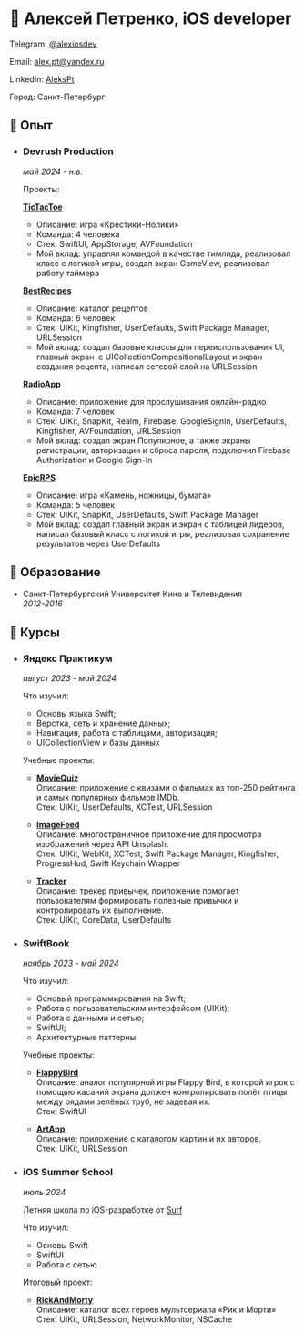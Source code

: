 # 👋 Алексей Петренко, iOS developer #
Telegram: [@alexiosdev](https://t.me/alexiosdev)​

Email: alex.pt@yandex.ru

LinkedIn: [AleksPt](https://www.linkedin.com/in/alekspt/)​

Город: Санкт-Петербург

## 📌 Опыт ##
+ ### Devrush Production ###
  *май 2024 - н.в.*

  Проекты:

  [**TicTacToe**](https://github.com/AleksPt/TicTacToe)
  + Описание: игра «Крестики-Нолики»
  + Команда: 4 человека
  + Стек: SwiftUI, AppStorage, AVFoundation
  + Мой вклад: управлял командой в качестве тимлида, реализовал класс с логикой игры, создал экран GameView, реализовал работу таймера

  [**BestRecipes**](https://github.com/AleksPt/BestRecipes)
  + Описание: каталог рецептов
  + Команда: 6 человек
  + Стек: UIKit, Kingfisher, UserDefaults, Swift Package Manager, URLSession
  + Мой вклад: создал базовые классы для переиспользования UI, главный экран  c UICollectionCompositionalLayout и экран создания рецепта, написал сетевой слой на URLSession

  [**RadioApp**](https://github.com/AleksPt/RadioApp)
  + Описание: приложение для прослушивания онлайн-радио
  + Команда: 7 человек
  + Стек: UIKit, SnapKit, Realm, Firebase, GoogleSignIn, UserDefaults, Kingfisher, AVFoundation, URLSession
  + Мой вклад: создал экран Популярное, а также экраны регистрации, авторизации и сброса пароля, подключил Firebase Authorization и Google Sign-In
 
  [**EpicRPS**](https://github.com/AleksPt/EpicRPS)
  + Описание: игра «Камень, ножницы, бумага»
  + Команда: 5 человек
  + Стек: UIKit, SnapKit, UserDefaults, Swift Package Manager
  + Мой вклад: создал главный экран и экран с таблицей лидеров, написал базовый класс с логикой игры, реализовал сохранение результатов через UserDefaults

## 📌 Образование ##

+ Санкт-Петербургский Университет Кино и Телевидения\
  *2012-2016*

## 📌 Курсы ##

+ ### Яндекс Практикум ###
  *август 2023 - май 2024*

  Что изучил:
  + Основы языка Swift;
  + Верстка, сеть и хранение данных;
  + Навигация, работа с таблицами, авторизация;
  + UICollectionView и базы данных
 
  Учебные проекты:
  + [**MovieQuiz**](https://github.com/AleksPt/MovieQuiz)\
    Описание: приложение с квизами о фильмах из топ-250 рейтинга и самых популярных фильмов IMDb.\
    Стек: UIKit, UserDefaults, XCTest, URLSession

  + [**ImageFeed**](https://github.com/AleksPt/ImageFeed)\
    Описание: многостраничное приложение для просмотра изображений через API Unsplash.\
    Стек: UIKit, WebKit, XCTest, Swift Package Manager, Kingfisher, ProgressHud, Swift Keychain Wrapper

  + [**Tracker**](https://github.com/AleksPt/Tracker)\
    Описание: трекер привычек, приложение помогает пользователям формировать полезные привычки и контролировать их выполнение.\
    Стек: UIKit, CoreData, UserDefaults

+ ### SwiftBook ###
  *ноябрь 2023 - май 2024*

  Что изучил:
  + Основый программирования на Swift;
  + Работа с пользовательским интерфейсом (UIKit);
  + Работа с данными и сетью;
  + SwiftUI;
  + Архитектурные паттерны
  
  Учебные проекты:
  + [**FlappyBird**](https://github.com/AleksPt/FlappyBird)\
    Описание: аналог популярной игры Flappy Bird, в которой игрок с помощью касаний экрана должен контролировать полёт птицы между рядами зелёных труб, не задевая их.\
    Стек: SwiftUI

  + [**ArtApp**](https://github.com/AleksPt/ArtApp)\
    Описание: приложение с каталогом картин и их авторов.\
    Стек: UIKit, URLSession

+ ### iOS Summer School ###
  *июль 2024*

  Летняя школа по iOS-разработке от [Surf](https://career.habr.com/companies/surf)

  Что изучил:
  + Основы Swift
  + SwiftUI
  + Работа с сетью
 
  Итоговый проект:
  + [**RickAndMorty**](https://github.com/AleksPt/RickAndMorty)\
    Описание: каталог всех героев мультсериала «Рик и Морти»\
    Стек: UIKit, URLSession, NetworkMonitor, NSCache
